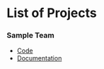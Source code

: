 # List of Projects

### Sample Team

- [Code](Qimmies)
- [Documentation](https://inquiry.alwaysreboot.com/about)